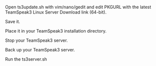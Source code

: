 Open ts3update.sh with vim/nano/gedit and edit PKGURL with the latest TeamSpeak3 Linux Server Download link (64-bit).

Save it.

Place it in your TeamSpeak3 installation directory.

Stop your TeamSpeak3 server.

Back up your TeamSpeak3 server.

Run the ts3server.sh
